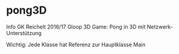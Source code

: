 # pong3D
Info GK Reichelt 2016/17 Gloop 3D Game: Pong in 3D mit Netzwerk-Unterstützung


Wichtig:
Jede Klasse hat Referenz zur Hauptklasse Main

